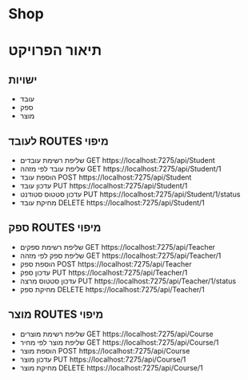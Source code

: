 # Shop

# תיאור הפרויקט
## ישויות
- עובד
- ספק
- מוצר
## לעובד ROUTES  מיפוי
 - שליפת רשימת עובדים 
GET https://localhost:7275/api/Student
- שליפת עובד לפי מזהה
 GET https://localhost:7275/api/Student/1
- הוספת עובד
POST  https://localhost:7275/api/Student
- עדכון עובד
PUT https://localhost:7275/api/Student/1
- עדכון סטטוס סטודנט
PUT  https://localhost:7275/api/Student/1/status
- מחיקת עובד
DELETE https://localhost:7275/api/Student/1
##  ספק ROUTES  מיפוי
 - שליפת רשימת ספקים
GET https://localhost:7275/api/Teacher
- שליפת ספק לפי מזהה
 GET   https://localhost:7275/api/Teacher/1
- הוספת ספק
POST  https://localhost:7275/api/Teacher
- עדכון ספק
PUT  https://localhost:7275/api/Teacher/1
- עדכון סטטוס מרצה
PUT    https://localhost:7275/api/Teacher/1/status
- מחיקת ספק
DELETE   https://localhost:7275/api/Teacher/1
##   מוצר ROUTES  מיפוי
 - שליפת רשימת מוצרים
GET https://localhost:7275/api/Course
- שליפת מוצר  לפי מחיר
 GET   https://localhost:7275/api/Course/1
- הוספת מוצר
POST  https://localhost:7275/api/Course
- עדכון מוצר
PUT https://localhost:7275/api/Course/1
- מחיקת מוצר
DELETE   https://localhost:7275/api/Course/1
